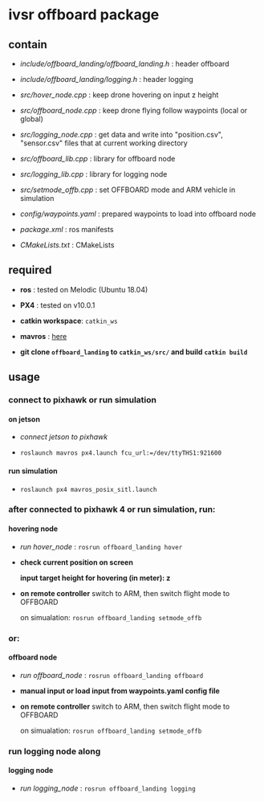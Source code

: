 # ivsr offboard package

## contain
- *include/offboard_landing/offboard_landing.h* : header offboard
- *include/offboard_landing/logging.h*          : header logging

- *src/hover_node.cpp*      : keep drone hovering on input z height
- *src/offboard_node.cpp*   : keep drone flying follow waypoints (local or global)
- *src/logging_node.cpp*    : get data and write into "position.csv", "sensor.csv" files that at current working directory
- *src/offboard_lib.cpp*    : library for offboard node
- *src/logging_lib.cpp*     : library for logging node
- *src/setmode_offb.cpp*    : set OFFBOARD mode and ARM vehicle in simulation

- *config/waypoints.yaml*   : prepared waypoints to load into offboard node
- *package.xml*             : ros manifests
- *CMakeLists.txt*          : CMakeLists

## required
- **ros**             : tested on Melodic (Ubuntu 18.04)
- **PX4**             : tested on v10.0.1 
- **catkin workspace**: `catkin_ws`
- **mavros**          : [here](https://dev.px4.io/master/en/ros/mavros_installation.html)

- **git clone `offboard_landing` to `catkin_ws/src/` and build `catkin build`**

## usage

### connect to pixhawk or run simulation
#### on jetson
- *connect jetson to pixhawk* 

- `roslaunch mavros px4.launch fcu_url:=/dev/ttyTHS1:921600`
#### run simulation
- `roslaunch px4 mavros_posix_sitl.launch`

### after connected to pixhawk 4 or run simulation, run:
#### hovering node
- *run hover_node*                 : `rosrun offboard_landing hover`
- **check current position on screen**

  **input target height for hovering (in meter): z**
  
- **on remote controller** switch to ARM, then switch flight mode to OFFBOARD

  on simualation: `rosrun offboard_landing setmode_offb`
### or:
#### offboard node
- *run offboard_node*                 : `rosrun offboard_landing offboard`
- **manual input or load input from waypoints.yaml config file**
  
- **on remote controller** switch to ARM, then switch flight mode to OFFBOARD

  on simualation: `rosrun offboard_landing setmode_offb`

### run logging node along
#### logging node
- *run logging_node*                 : `rosrun offboard_landing logging`


